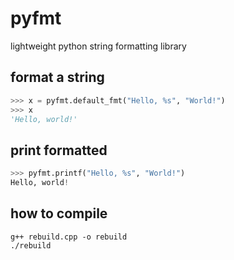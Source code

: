 # pyfmt
lightweight python string formatting library
## format a string
```python
>>> x = pyfmt.default_fmt("Hello, %s", "World!")
>>> x
'Hello, world!'
```
## print formatted
```python
>>> pyfmt.printf("Hello, %s", "World!")
Hello, world!
```
## how to compile
```
g++ rebuild.cpp -o rebuild
./rebuild
```
